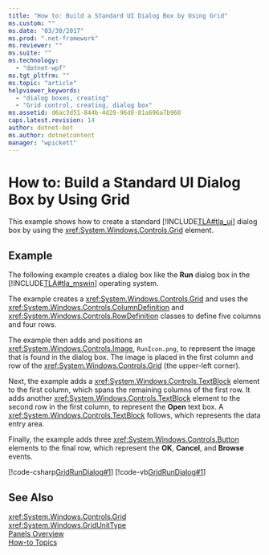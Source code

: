 ```yaml
---
title: "How to: Build a Standard UI Dialog Box by Using Grid"
ms.custom: ""
ms.date: "03/30/2017"
ms.prod: ".net-framework"
ms.reviewer: ""
ms.suite: ""
ms.technology: 
  - "dotnet-wpf"
ms.tgt_pltfrm: ""
ms.topic: "article"
helpviewer_keywords: 
  - "dialog boxes, creating"
  - "Grid control, creating, dialog box"
ms.assetid: d6ac3d51-844b-4d29-96d8-81a696a7b960
caps.latest.revision: 14
author: dotnet-bot
ms.author: dotnetcontent
manager: "wpickett"
---
```

# How to: Build a Standard UI Dialog Box by Using Grid
This example shows how to create a standard [!INCLUDE[TLA#tla_ui](../../../../includes/tlasharptla-ui-md.md)] dialog box by using the <xref:System.Windows.Controls.Grid> element.  
  
## Example  
 The following example creates a dialog box like the **Run** dialog box in the [!INCLUDE[TLA#tla_mswin](../../../../includes/tlasharptla-mswin-md.md)] operating system.  
  
 The example creates a <xref:System.Windows.Controls.Grid> and uses the <xref:System.Windows.Controls.ColumnDefinition> and <xref:System.Windows.Controls.RowDefinition> classes to define five columns and four rows.  
  
 The example then adds and positions an <xref:System.Windows.Controls.Image>, `RunIcon.png`, to represent the image that is found in the dialog box. The image is placed in the first column and row of the <xref:System.Windows.Controls.Grid> (the upper-left corner).  
  
 Next, the example adds a <xref:System.Windows.Controls.TextBlock> element to the first column, which spans the remaining columns of the first row. It adds another <xref:System.Windows.Controls.TextBlock> element to the second row in the first column, to represent the **Open** text box. A <xref:System.Windows.Controls.TextBlock> follows, which represents the data entry area.  
  
 Finally, the example adds three <xref:System.Windows.Controls.Button> elements to the final row, which represent the **OK**, **Cancel**, and **Browse** events.  
  
 [!code-csharp[GridRunDialog#1](../../../../samples/snippets/csharp/VS_Snippets_Wpf/GridRunDialog/CSharp/window1.xaml.cs#1)]
 [!code-vb[GridRunDialog#1](../../../../samples/snippets/visualbasic/VS_Snippets_Wpf/GridRunDialog/VisualBasic/grid_vb.vb#1)]  
  
## See Also  
 <xref:System.Windows.Controls.Grid>   
 <xref:System.Windows.GridUnitType>   
 [Panels Overview](../../../../docs/framework/wpf/controls/panels-overview.md)   
 [How-to Topics](../../../../docs/framework/wpf/controls/grid-how-to-topics.md)
